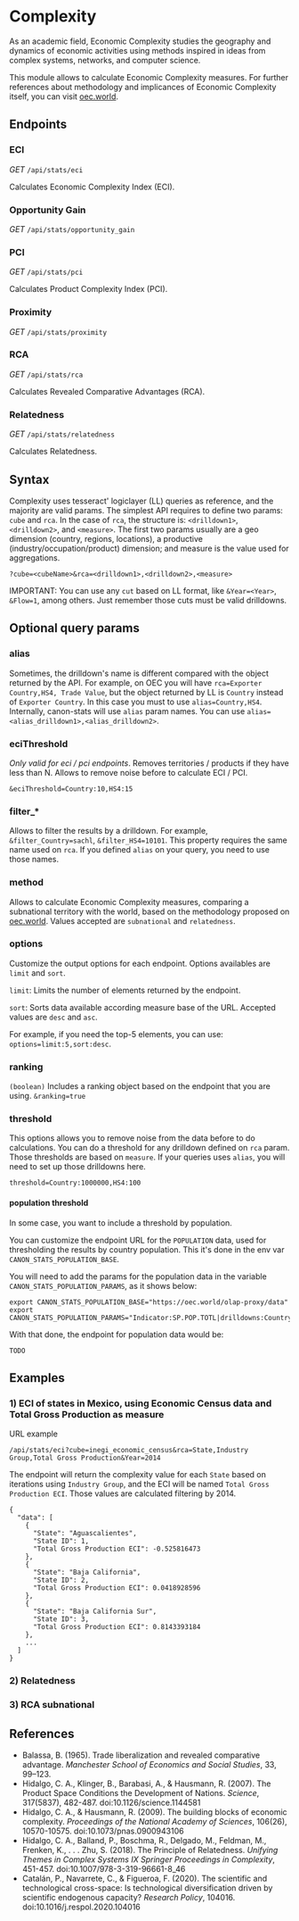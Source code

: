 # Complexity
As an academic field, Economic Complexity studies the geography and dynamics of economic activities using methods inspired in ideas from complex systems, networks, and computer science.

This module allows to calculate Economic Complexity measures. For further references about methodology and implicances of Economic Complexity itself, you can visit [oec.world](https://oec.world/en/resources/methods#economic-complexity).

## Endpoints

### ECI 
*GET* `/api/stats/eci`

Calculates Economic Complexity Index (ECI).

### Opportunity Gain 
*GET* `/api/stats/opportunity_gain`

### PCI
*GET* `/api/stats/pci`

Calculates Product Complexity Index (PCI).

### Proximity
*GET* `/api/stats/proximity`

### RCA
*GET* `/api/stats/rca`

Calculates Revealed Comparative Advantages (RCA).

### Relatedness
*GET* `/api/stats/relatedness`

Calculates Relatedness.

## Syntax

Complexity uses tesseract' logiclayer (LL) queries as reference, and the majority are valid params. The simplest API requires to define two params: `cube` and `rca`. In the case of `rca`, the structure is: `<drilldown1>`, `<drilldown2>`, and `<measure>`. The first two params usually are a geo dimension (country, regions, locations), a productive (industry/occupation/product) dimension; and measure is the value used for aggregations.
```
?cube=<cubeName>&rca=<drilldown1>,<drilldown2>,<measure>
```

IMPORTANT: You can use any `cut` based on LL format, like `&Year=<Year>`, `&Flow=1`, among others. Just remember those cuts must be valid drilldowns.

## Optional query params

### alias
Sometimes, the drilldown's name is different compared with the object returned by the API. For example, on OEC you will have `rca=Exporter Country,HS4, Trade Value`, but the object returned by LL is `Country` instead of `Exporter Country`. In this case you must to use `alias=Country,HS4`. Internally, canon-stats will use `alias` param names. You can use `alias=<alias_drilldown1>,<alias_drilldown2>`.

### eciThreshold
*Only valid for eci / pci endpoints*. Removes territories / products if they have less than N. Allows to remove noise before to calculate ECI / PCI.
```
&eciThreshold=Country:10,HS4:15
```

### filter_*
Allows to filter the results by a drilldown. For example, `&filter_Country=sachl`, `&filter_HS4=10101`. This property requires the same name used on `rca`. If you defined `alias` on your query, you need to use those names.

### method

Allows to calculate Economic Complexity measures, comparing a subnational territory with the world, based on the methodology proposed on [oec.world](). Values accepted are `subnational` and `relatedness`.

### options

Customize the output options for each endpoint. Options availables are `limit` and `sort`.

`limit`: Limits the number of elements returned by the endpoint.

`sort`: Sorts data available according measure base of the URL. Accepted values are `desc` and `asc`.

For example, if you need the top-5 elements, you can use: `options=limit:5,sort:desc`.

### ranking 
`(boolean)` Includes a ranking object based on the endpoint that you are using. `&ranking=true`

### threshold

This options allows you to remove noise from the data before to do calculations. You can do a threshold for any drilldown defined on `rca` param. Those thresholds are based on `measure`. If your queries uses `alias`, you will need to set up those drilldowns here.
```
threshold=Country:1000000,HS4:100
```

#### population threshold

In some case, you want to include a threshold by population.

You can customize the endpoint URL for the `POPULATION` data, used for thresholding the results by country population. This it's done in the env var `CANON_STATS_POPULATION_BASE`.

You will need to add the params for the population data in the variable `CANON_STATS_POPULATION_PARAMS`, as it shows below:

```
export CANON_STATS_POPULATION_BASE="https://oec.world/olap-proxy/data"
export CANON_STATS_POPULATION_PARAMS="Indicator:SP.POP.TOTL|drilldowns:Country|measures:Measure|cube:indicators_i_wdi_a"
```

With that done, the endpoint for population data would be:
```
TODO
```
## Examples

### 1) ECI of states in Mexico, using Economic Census data and Total Gross Production as measure

URL example
```
/api/stats/eci?cube=inegi_economic_census&rca=State,Industry Group,Total Gross Production&Year=2014
```

The endpoint will return the complexity value for each `State` based on iterations using `Industry Group`, and the ECI will be named `Total Gross Production ECI`. Those values are calculated filtering by 2014.

```
{
  "data": [
    {
      "State": "Aguascalientes",
      "State ID": 1,
      "Total Gross Production ECI": -0.525816473
    },
    {
      "State": "Baja California",
      "State ID": 2,
      "Total Gross Production ECI": 0.0418928596
    },
    {
      "State": "Baja California Sur",
      "State ID": 3,
      "Total Gross Production ECI": 0.8143393184
    },
    ...
  ]
}
```

### 2) Relatedness 

### 3) RCA subnational 




## References

* Balassa, B. (1965). Trade liberalization and revealed comparative advantage. _Manchester School of Economics and Social Studies_, 33, 99–123.
* Hidalgo, C. A., Klinger, B., Barabasi, A., &amp; Hausmann, R. (2007). The Product Space Conditions the Development of Nations. _Science_, 317(5837), 482-487. doi:10.1126/science.1144581
* Hidalgo, C. A., &amp; Hausmann, R. (2009). The building blocks of economic complexity. _Proceedings of the National Academy of Sciences_, 106(26), 10570-10575. doi:10.1073/pnas.0900943106
* Hidalgo, C. A., Balland, P., Boschma, R., Delgado, M., Feldman, M., Frenken, K., . . . Zhu, S. (2018). The Principle of Relatedness. _Unifying Themes in Complex Systems IX Springer Proceedings in Complexity_, 451-457. doi:10.1007/978-3-319-96661-8_46
* Catalán, P., Navarrete, C., &amp; Figueroa, F. (2020). The scientific and technological cross-space: Is technological diversification driven by scientific endogenous capacity? _Research Policy_, 104016. doi:10.1016/j.respol.2020.104016
